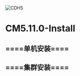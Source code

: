 ![CDH5]( https://github.com/shenyingkun/CM5.11.0-Install/blob/master/cdh.jpg )

# CM5.11.0-Install
## ====单机安装====

## ====集群安装====
